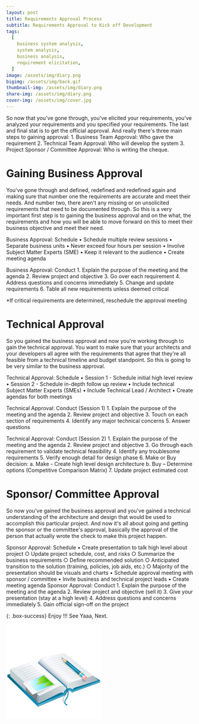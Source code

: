 ```yaml
---
layout: post
title: Requirements Approval Process
subtitle: Requirements Approval to Kick off Development
tags:
  [
    business system analysis,
    system analysis,
    business analysis,
    requirement elicitation,
  ]
image: /assets/img/diary.png
bigimg: /assets/img/back.gif
thumbnail-img: /assets/img/diary.png
share-img: /assets/img/diary.png
cover-img: /assets/img/cover.jpg
---
```


So now that you've gone through, you've elicited your requirements, you've analyzed your requirements
and you specified your requirements. The last and final stat is to get the official approval. And really there's three main steps to gaining approval: 1. Business Team Approval: Who gave the requirement 2. Technical Team Approval: Who will develop the system 3. Project Sponsor / Committee Approval: Who is writing the cheque.

# Gaining Business Approval

You've gone through and defined, redefined and redefined again and making sure that number one the requirements are accurate and meet their needs. And number two, there aren't any missing or on unsolicited requirements that need to be documented through. So this is a very important first step is to gaining the business approval and on the what, the requirements and how you will be able to move forward on this to meet their business objective and meet their need.

Business Approval: Schedule
• Schedule multiple review sessions
• Separate business units
• Never exceed four hours per session
• Involve Subject Matter Experts (SME)
• Keep it relevant to the audience
• Create meeting agenda

Business Approval: Conduct 1. Explain the purpose of the meeting and the agenda 2. Review project and objective 3. Go over each requirement 4. Address questions and concerns immediately 5. Change and update requirements 6. Table all new requirements unless deemed critical

\*If critical requirements are determined, reschedule the approval meeting

# Technical Approval

So you gained the business approval and now you're working through to gain the technical approval. You want to make sure that your architects and your developers all agree with the requirements that agree that they're all feasible from a technical timeline and budget standpoint. So this is going to be very similar to the business approval.

Technical Approval: Schedule
• Session 1 - Schedule initial high level review
• Session 2 - Schedule in-depth follow up review
• Include technical Subject Matter Experts (SMEs)
• Include Technical Lead / Architect
• Create agendas for both meetings

Technical Approval: Conduct (Session 1) 1. Explain the purpose of the meeting and the agenda 2. Review project and objective 3. Touch on each section of requirements 4. Identify any major technical concerns 5. Answer questions

Technical Approval: Conduct (Session 2) 1. Explain the purpose of the meeting and the agenda 2. Review project and objective 3. Go through each requirement to validate technical feasibility 4. Identify any troublesome requirements 5. Verify enough detail for design phase 6. Make or Buy decision:
a. Make - Create high level design architecture
b. Buy – Determine options (Competitive Comparison Matrix) 7. Update project estimated cost

# Sponsor/ Committee Approval

So now you've gained the business approval and you've gained a technical understanding of the architecture and design that would be used to accomplish this particular project. And now it's all about going and getting the sponsor or the committee's approval, basically the approval of the person that actually wrote the check to make this project happen.

Sponsor Approval: Schedule
• Create presentation to talk high level about project
○ Update project schedule, cost, and risks
○ Summarize the business requirements
○ Define recommended solution
○ Anticipated transition to the solution (training, policies, job aids, etc.)
○ Majority of the presentation should be visuals and charts
• Schedule approval meeting with sponsor / committee
• Invite business and technical project leads
• Create meeting agenda
Sponsor Approval: Conduct 1. Explain the purpose of the meeting and the agenda 2. Review project and objective (sell it) 3. Give your presentation (stay at a high level) 4. Address questions and concerns immediately 5. Gain official sign-off on the project

{: .box-success}
Enjoy !!!
See Yaaa, Next.

![Diary](/assets/img/diary.png "Diary")
